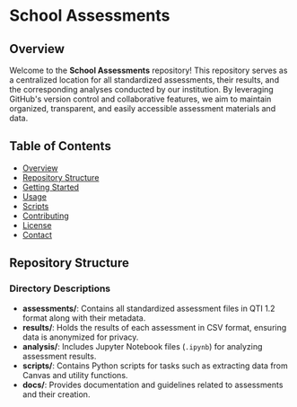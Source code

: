 # School Assessments

## Overview

Welcome to the **School Assessments** repository! This repository serves as a centralized location for all standardized assessments, their results, and the corresponding analyses conducted by our institution. By leveraging GitHub's version control and collaborative features, we aim to maintain organized, transparent, and easily accessible assessment materials and data.

## Table of Contents

- [Overview](#overview)
- [Repository Structure](#repository-structure)
- [Getting Started](#getting-started)
- [Usage](#usage)
- [Scripts](#scripts)
- [Contributing](#contributing)
- [License](#license)
- [Contact](#contact)

## Repository Structure
### Directory Descriptions

- **assessments/**: Contains all standardized assessment files in QTI 1.2 format along with their metadata.
- **results/**: Holds the results of each assessment in CSV format, ensuring data is anonymized for privacy.
- **analysis/**: Includes Jupyter Notebook files (`.ipynb`) for analyzing assessment results.
- **scripts/**: Contains Python scripts for tasks such as extracting data from Canvas and utility functions.
- **docs/**: Provides documentation and guidelines related to assessments and their creation.


